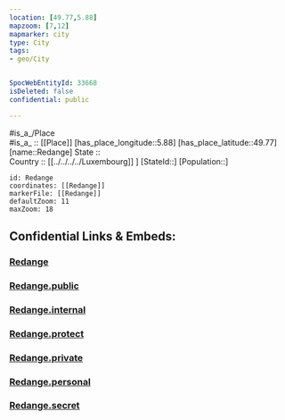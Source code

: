 ```yaml
---
location: [49.77,5.88] 
mapzoom: [7,12] 
mapmarker: city 
type: City
tags:
- geo/City


SpocWebEntityId: 33668
isDeleted: false
confidential: public

---
```

#is_a_/Place  
#is_a_ :: [[Place]] 
[has_place_longitude::5.88] 
[has_place_latitude::49.77] 
[name::Redange] 
State ::  
Country :: [[../../../../Luxembourg]] ] 
[StateId::] 
[Population::] 



```leaflet
id: Redange
coordinates: [[Redange]] 
markerFile: [[Redange]] 
defaultZoom: 11 
maxZoom: 18
```


## Confidential Links & Embeds: 

### [Redange](/_Standards/Earth/Continent/Europe/Europe~West/Luxembourg/Districts~Luxembourg/Diekirch/City/Redange.md) 

### [Redange.public](/_public/Earth/Continent/Europe/Europe~West/Luxembourg/Districts~Luxembourg/Diekirch/City/Redange.public.md) 

### [Redange.internal](/_internal/Earth/Continent/Europe/Europe~West/Luxembourg/Districts~Luxembourg/Diekirch/City/Redange.internal.md) 

### [Redange.protect](/_protect/Earth/Continent/Europe/Europe~West/Luxembourg/Districts~Luxembourg/Diekirch/City/Redange.protect.md) 

### [Redange.private](/_private/Earth/Continent/Europe/Europe~West/Luxembourg/Districts~Luxembourg/Diekirch/City/Redange.private.md) 

### [Redange.personal](/_personal/Earth/Continent/Europe/Europe~West/Luxembourg/Districts~Luxembourg/Diekirch/City/Redange.personal.md) 

### [Redange.secret](/_secret/Earth/Continent/Europe/Europe~West/Luxembourg/Districts~Luxembourg/Diekirch/City/Redange.secret.md)

